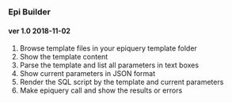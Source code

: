 ### Epi Builder

#### ver 1.0 2018-11-02

1. Browse template files in your epiquery template folder
2. Show the template content
3. Parse the template and list all parameters in text boxes
4. Show current parameters in JSON format
5. Render the SQL script by the template and current parameters
6. Make epiquery call and show the results or errors


